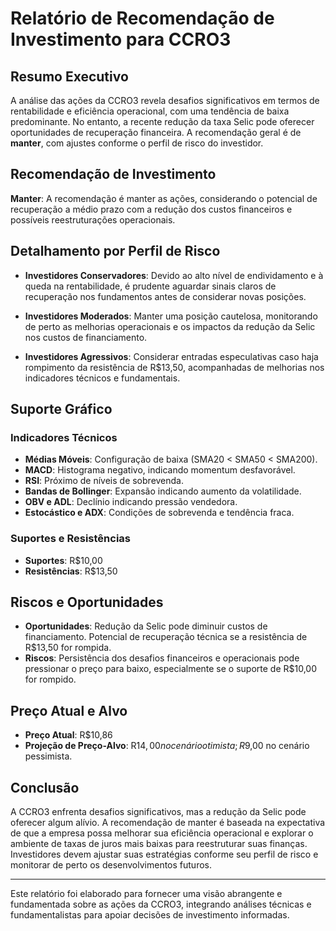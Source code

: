 # Relatório de Recomendação de Investimento para CCRO3

## Resumo Executivo
A análise das ações da CCRO3 revela desafios significativos em termos de rentabilidade e eficiência operacional, com uma tendência de baixa predominante. No entanto, a recente redução da taxa Selic pode oferecer oportunidades de recuperação financeira. A recomendação geral é de **manter**, com ajustes conforme o perfil de risco do investidor.

## Recomendação de Investimento
**Manter**: A recomendação é manter as ações, considerando o potencial de recuperação a médio prazo com a redução dos custos financeiros e possíveis reestruturações operacionais.

## Detalhamento por Perfil de Risco

- **Investidores Conservadores**: Devido ao alto nível de endividamento e à queda na rentabilidade, é prudente aguardar sinais claros de recuperação nos fundamentos antes de considerar novas posições.
  
- **Investidores Moderados**: Manter uma posição cautelosa, monitorando de perto as melhorias operacionais e os impactos da redução da Selic nos custos de financiamento.
  
- **Investidores Agressivos**: Considerar entradas especulativas caso haja rompimento da resistência de R$13,50, acompanhadas de melhorias nos indicadores técnicos e fundamentais.

## Suporte Gráfico

### Indicadores Técnicos

- **Médias Móveis**: Configuração de baixa (SMA20 < SMA50 < SMA200).
- **MACD**: Histograma negativo, indicando momentum desfavorável.
- **RSI**: Próximo de níveis de sobrevenda.
- **Bandas de Bollinger**: Expansão indicando aumento da volatilidade.
- **OBV e ADL**: Declínio indicando pressão vendedora.
- **Estocástico e ADX**: Condições de sobrevenda e tendência fraca.

### Suportes e Resistências

- **Suportes**: R$10,00
- **Resistências**: R$13,50

## Riscos e Oportunidades

- **Oportunidades**: Redução da Selic pode diminuir custos de financiamento. Potencial de recuperação técnica se a resistência de R$13,50 for rompida.
- **Riscos**: Persistência dos desafios financeiros e operacionais pode pressionar o preço para baixo, especialmente se o suporte de R$10,00 for rompido.

## Preço Atual e Alvo

- **Preço Atual**: R$10,86
- **Projeção de Preço-Alvo**: R$14,00 no cenário otimista; R$9,00 no cenário pessimista.

## Conclusão
A CCRO3 enfrenta desafios significativos, mas a redução da Selic pode oferecer algum alívio. A recomendação de manter é baseada na expectativa de que a empresa possa melhorar sua eficiência operacional e explorar o ambiente de taxas de juros mais baixas para reestruturar suas finanças. Investidores devem ajustar suas estratégias conforme seu perfil de risco e monitorar de perto os desenvolvimentos futuros.

---

Este relatório foi elaborado para fornecer uma visão abrangente e fundamentada sobre as ações da CCRO3, integrando análises técnicas e fundamentalistas para apoiar decisões de investimento informadas.